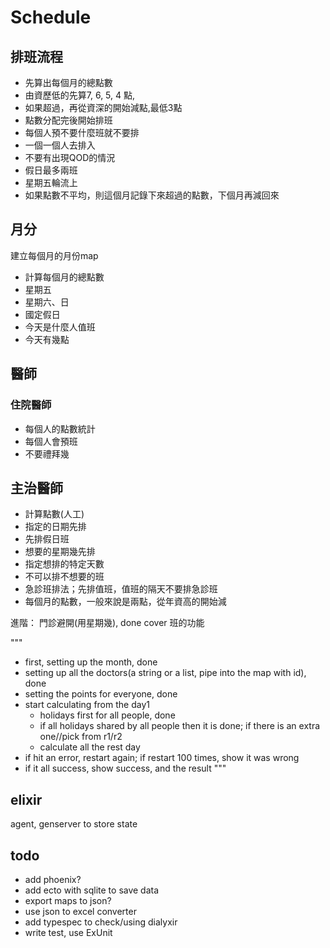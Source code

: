 # Schedule

## 排班流程
- 先算出每個月的總點數
- 由資歷低的先算7, 6, 5, 4 點, 
- 如果超過，再從資深的開始減點,最低3點 
- 點數分配完後開始排班
- 每個人預不要什麼班就不要排
- 一個一個人去排入
- 不要有出現QOD的情況
- 假日最多兩班
- 星期五輪流上
- 如果點數不平均，則這個月記錄下來超過的點數，下個月再減回來

## 月分
建立每個月的月份map
- 計算每個月的總點數
- 星期五
- 星期六、日
- 國定假日
- 今天是什麼人值班
- 今天有幾點

## 醫師
### 住院醫師
- 每個人的點數統計
- 每個人會預班
- 不要禮拜幾


## 主治醫師
  - 計算點數(人工)
  - 指定的日期先排
  - 先排假日班
  - 想要的星期幾先排
  - 指定想排的特定天數
  - 不可以排不想要的班
  - 急診班排法；先排值班，值班的隔天不要排急診班
  - 每個月的點數，一般來說是兩點，從年資高的開始減

進階：
門診避開(用星期幾), done
cover 班的功能


  """
  - first, setting up the month, done
  - setting up all the doctors(a string or a list, pipe into the map with id), done
  - setting the points for everyone, done
  - start calculating from the day1
    - holidays first for all people, done
    - if all holidays shared by all people then it is done;
      if there is an extra one//pick from r1/r2
    - calculate all the rest day
  - if hit an error, restart again; if restart 100 times, show it was wrong
  - if it all success, show success, and the result
  """

## elixir
agent, genserver to store state

## todo
- add phoenix?
- add ecto with sqlite to save data
- export maps to json?
- use json to excel converter
- add typespec to check/using dialyxir 
- write test, use ExUnit
